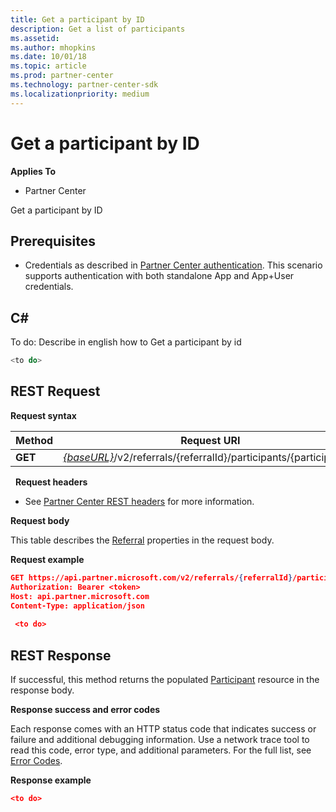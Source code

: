 ```yaml
---
title: Get a participant by ID
description: Get a list of participants
ms.assetid: 
ms.author: mhopkins
ms.date: 10/01/18
ms.topic: article
ms.prod: partner-center
ms.technology: partner-center-sdk
ms.localizationpriority: medium
---
```


# Get a participant by ID


**Applies To**

-   Partner Center


Get a participant by ID

## <span id="Prerequisites"></span><span id="prerequisites"></span><span id="PREREQUISITES"></span>Prerequisites


-   Credentials as described in [Partner Center authentication](partner-center-authentication.md). This scenario supports authentication with both standalone App and App+User credentials.


## <span id="C_"></span><span id="c_"></span>C#


To do: Describe in english how to Get a participant by id


``` csharp
<to do>
```

## <span id="REST_Request"></span><span id="rest_request"></span><span id="REST_REQUEST"></span>REST Request


**Request syntax**

| Method   | Request URI                                                                                                 |
|----------|-------------------------------------------------------------------------------------------------------------|
| **GET** | [*{baseURL}*](partner-center-rest-urls.md)/v2/referrals/{referralId}/participants/{participantId}           |

 
**Request headers**

-   See [Partner Center REST headers](headers.md) for more information.

**Request body**

This table describes the [Referral](referral.md) properties in the request body.

 


**Request example**

```json
GET https://api.partner.microsoft.com/v2/referrals/{referralId}/participants/{participantId}   HTTP/1.1
Authorization: Bearer <token>
Host: api.partner.microsoft.com
Content-Type: application/json
 
 <to do>
```

## <span id="Response"></span><span id="response"></span><span id="RESPONSE"></span>REST Response

If successful, this method returns the populated [Participant](referral.md#participant) resource in the response body.

**Response success and error codes**

Each response comes with an HTTP status code that indicates success or failure and additional debugging information. Use a network trace tool to read this code, error type, and additional parameters. For the full list, see [Error Codes](error-codes.md).

**Response example**

``` json
<to do>
```

 

 





